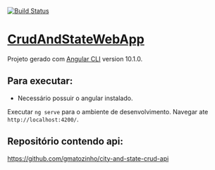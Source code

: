 [![Build Status](https://travis-ci.org/gmatozinho/city-and-state-crud-webapp.svg?branch=main)](https://travis-ci.org/gmatozinho/city-and-state-crud-webapp)

# [CrudAndStateWebApp](https://city-and-state-crud-webapp.web.app/)

Projeto gerado com [Angular CLI](https://github.com/angular/angular-cli) version 10.1.0.

## Para executar:

- Necessário possuir o angular instalado.

Executar `ng serve` para o ambiente de desenvolvimento. Navegar ate `http://localhost:4200/`.

## Repositório contendo api:

https://github.com/gmatozinho/city-and-state-crud-api

